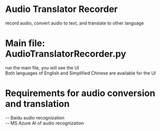 # Audio Translator Recorder 
record audio, convert audio to text, and translate to other language

# Main file: AudioTranslatorRecorder.py
run the main file, you will see the UI <br />
Both languages of English and Simplified Chinese are available for the UI

# Requirements for audio conversion and translation
-- Baidu audio recognization <br />
-- MS Azure AI of audio recognization 

